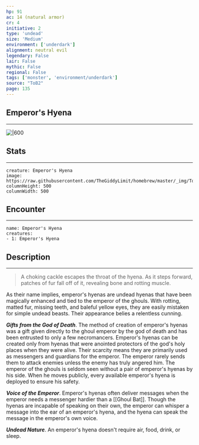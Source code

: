 ```yaml
---
hp: 91
ac: 14 (natural armor)
cr: 4
initiative: 2
type: 'undead'    
size: 'Medium'
environment: ['underdark']
alignment: neutral evil
legendary: False
lair: False
mythic: False
regional: False
tags: ['monster', 'environment/underdark']
source: "ToB2"
page: 135
---
```


## Emperor's Hyena
---

![|600](https://raw.githubusercontent.com/TheGiddyLimit/homebrew/master/_img/ToB2/creature/Emperor's%20Hyena.webp)

## Stats
---

```statblock
creature: Emperor's Hyena
image: https://raw.githubusercontent.com/TheGiddyLimit/homebrew/master/_img/ToB2/creature/token/Emperor's%20Hyena%20%28Token%29.png
columnHeight: 500
columnWidth: 500
```

## Encounter
---

```encounter-table
name: Emperor's Hyena
creatures:
- 1: Emperor's Hyena
```

## Description
---
>A choking cackle escapes the throat of the hyena. As it steps forward, patches of fur fall off of it, revealing bone and rotting muscle.

As their name implies, emperor's hyenas are undead hyenas that have been magically enhanced and tied to the emperor of the ghouls. With rotting, matted fur, missing teeth, and baleful yellow eyes, they are easily mistaken for simple undead beasts. Their appearance belies a relentless cunning.

**_Gifts from the God of Death_**. The method of creation of emperor's hyenas was a gift given directly to the ghoul emperor by the god of death and has been entrusted to only a few necromancers. Emperor's hyenas can be created only from hyenas that were anointed protectors of the god's holy places when they were alive. Their scarcity means they are primarily used as messengers and guardians for the emperor. The emperor rarely sends them to attack enemies unless the enemy has truly angered him. The emperor of the ghouls is seldom seen without a pair of emperor's hyenas by his side. When he moves publicly, every available emperor's hyena is deployed to ensure his safety.

**_Voice of the Emperor_**. Emperor's hyenas often deliver messages when the emperor needs a messenger hardier than a [[Ghoul Bat]]. Though the hyenas are incapable of speaking on their own, the emperor can whisper a message into the ear of an emperor's hyena, and the hyena can speak the message in the emperor's own voice.

**_Undead Nature_**. An emperor's hyena doesn't require air, food, drink, or sleep.






